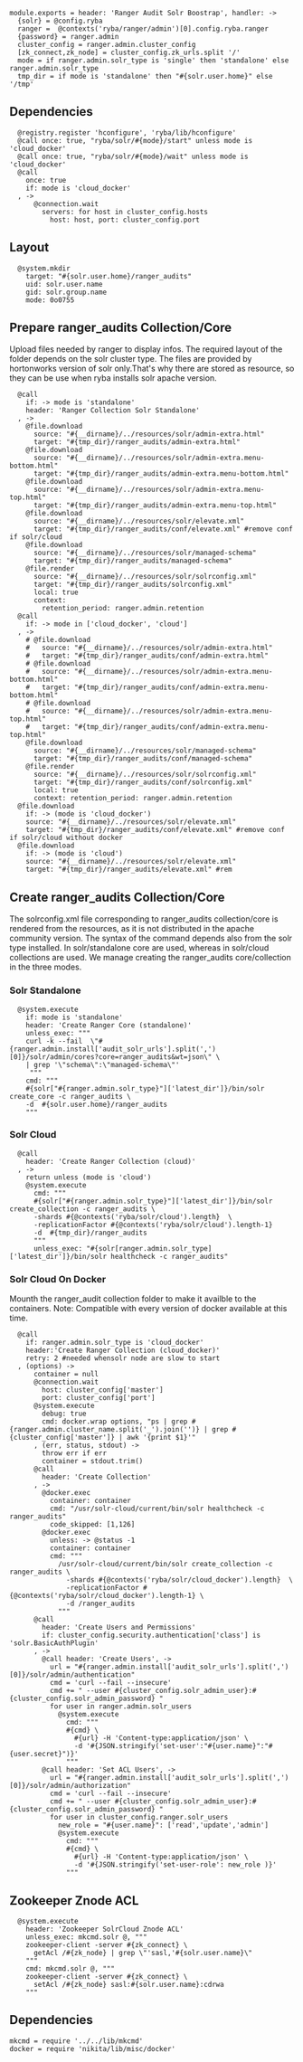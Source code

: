     
    module.exports = header: 'Ranger Audit Solr Boostrap', handler: ->
      {solr} = @config.ryba 
      ranger =  @contexts('ryba/ranger/admin')[0].config.ryba.ranger
      {password} = ranger.admin
      cluster_config = ranger.admin.cluster_config
      [zk_connect,zk_node] = cluster_config.zk_urls.split '/'
      mode = if ranger.admin.solr_type is 'single' then 'standalone' else ranger.admin.solr_type
      tmp_dir = if mode is 'standalone' then "#{solr.user.home}" else '/tmp'
      
## Dependencies

      @registry.register 'hconfigure', 'ryba/lib/hconfigure'
      @call once: true, "ryba/solr/#{mode}/start" unless mode is 'cloud_docker'
      @call once: true, "ryba/solr/#{mode}/wait" unless mode is 'cloud_docker'
      @call 
        once: true
        if: mode is 'cloud_docker'
      , ->
          @connection.wait
            servers: for host in cluster_config.hosts
              host: host, port: cluster_config.port

## Layout

      @system.mkdir
        target: "#{solr.user.home}/ranger_audits"
        uid: solr.user.name
        gid: solr.group.name
        mode: 0o0755

## Prepare ranger_audits Collection/Core
Upload files needed by ranger to display infos. The required layout of the folder
depends on the solr cluster type. The files are provided by hortonworks version of solr
only.That's why there are stored as resource, so they can be use when ryba installs
solr apache version.

      @call  
        if: -> mode is 'standalone'
        header: 'Ranger Collection Solr Standalone'
      , ->
        @file.download
          source: "#{__dirname}/../resources/solr/admin-extra.html"
          target: "#{tmp_dir}/ranger_audits/admin-extra.html"
        @file.download
          source: "#{__dirname}/../resources/solr/admin-extra.menu-bottom.html"
          target: "#{tmp_dir}/ranger_audits/admin-extra.menu-bottom.html"
        @file.download
          source: "#{__dirname}/../resources/solr/admin-extra.menu-top.html"
          target: "#{tmp_dir}/ranger_audits/admin-extra.menu-top.html"
        @file.download
          source: "#{__dirname}/../resources/solr/elevate.xml"
          target: "#{tmp_dir}/ranger_audits/conf/elevate.xml" #remove conf if solr/cloud
        @file.download
          source: "#{__dirname}/../resources/solr/managed-schema"
          target: "#{tmp_dir}/ranger_audits/managed-schema"
        @file.render
          source: "#{__dirname}/../resources/solr/solrconfig.xml"
          target: "#{tmp_dir}/ranger_audits/solrconfig.xml"
          local: true
          context:
            retention_period: ranger.admin.retention
      @call
        if: -> mode in ['cloud_docker', 'cloud']
      , ->
        # @file.download
        #   source: "#{__dirname}/../resources/solr/admin-extra.html"
        #   target: "#{tmp_dir}/ranger_audits/conf/admin-extra.html"
        # @file.download
        #   source: "#{__dirname}/../resources/solr/admin-extra.menu-bottom.html"
        #   target: "#{tmp_dir}/ranger_audits/conf/admin-extra.menu-bottom.html"
        # @file.download
        #   source: "#{__dirname}/../resources/solr/admin-extra.menu-top.html"
        #   target: "#{tmp_dir}/ranger_audits/conf/admin-extra.menu-top.html"
        @file.download
          source: "#{__dirname}/../resources/solr/managed-schema"
          target: "#{tmp_dir}/ranger_audits/conf/managed-schema"
        @file.render
          source: "#{__dirname}/../resources/solr/solrconfig.xml"
          target: "#{tmp_dir}/ranger_audits/conf/solrconfig.xml"
          local: true
          context: retention_period: ranger.admin.retention
      @file.download
        if: -> (mode is 'cloud_docker')
        source: "#{__dirname}/../resources/solr/elevate.xml"
        target: "#{tmp_dir}/ranger_audits/conf/elevate.xml" #remove conf if solr/cloud without docker
      @file.download
        if: -> (mode is 'cloud')
        source: "#{__dirname}/../resources/solr/elevate.xml"
        target: "#{tmp_dir}/ranger_audits/elevate.xml" #rem
        
## Create ranger_audits Collection/Core
The solrconfig.xml file corresponding to ranger_audits collection/core is rendered from
the resources, as it is not distributed in the apache community version.
The syntax of the command depends also from the solr type installed.
In solr/standalone core are used, whereas in solr/cloud collections are used.
We manage creating the ranger_audits core/collection in the three modes.

### Solr Standalone

      @system.execute
        if: mode is 'standalone'
        header: 'Create Ranger Core (standalone)'
        unless_exec: """
        curl -k --fail  \"#{ranger.admin.install['audit_solr_urls'].split(',')[0]}/solr/admin/cores?core=ranger_audits&wt=json\" \
        | grep '\"schema\":\"managed-schema\"'
         """
        cmd: """
        #{solr["#{ranger.admin.solr_type}"]['latest_dir']}/bin/solr create_core -c ranger_audits \
        -d  #{solr.user.home}/ranger_audits
        """

### Solr Cloud

      @call
        header: 'Create Ranger Collection (cloud)'
      , ->
        return unless (mode is 'cloud')
        @system.execute
          cmd: """
          #{solr["#{ranger.admin.solr_type}"]['latest_dir']}/bin/solr create_collection -c ranger_audits \
          -shards #{@contexts('ryba/solr/cloud').length}  \
          -replicationFactor #{@contexts('ryba/solr/cloud').length-1}
          -d  #{tmp_dir}/ranger_audits
          """
          unless_exec: "#{solr[ranger.admin.solr_type]['latest_dir']}/bin/solr healthcheck -c ranger_audits"

### Solr Cloud On Docker
Mounth the ranger_audit collection folder to make it availble to the containers.
Note: Compatible with every version of docker available at this time.

      @call
        if: ranger.admin.solr_type is 'cloud_docker'
        header:'Create Ranger Collection (cloud_docker)'
        retry: 2 #needed whensolr node are slow to start
      , (options) ->
          container = null
          @connection.wait
            host: cluster_config['master']
            port: cluster_config['port']
          @system.execute
            debug: true
            cmd: docker.wrap options, "ps | grep #{ranger.admin.cluster_name.split('_').join('')} | grep #{cluster_config['master']} | awk '{print $1}'"
          , (err, status, stdout) ->
            throw err if err
            container = stdout.trim()
          @call
            header: 'Create Collection'
          , ->
            @docker.exec
              container: container
              cmd: "/usr/solr-cloud/current/bin/solr healthcheck -c ranger_audits"
              code_skipped: [1,126]
            @docker.exec
              unless: -> @status -1
              container: container
              cmd: """
                /usr/solr-cloud/current/bin/solr create_collection -c ranger_audits \
                  -shards #{@contexts('ryba/solr/cloud_docker').length}  \
                  -replicationFactor #{@contexts('ryba/solr/cloud_docker').length-1} \
                  -d /ranger_audits
                """
          @call
            header: 'Create Users and Permissions'
            if: cluster_config.security.authentication['class'] is 'solr.BasicAuthPlugin'
          , ->
            @call header: 'Create Users', ->
              url = "#{ranger.admin.install['audit_solr_urls'].split(',')[0]}/solr/admin/authentication"
              cmd = 'curl --fail --insecure'
              cmd += " --user #{cluster_config.solr_admin_user}:#{cluster_config.solr_admin_password} "
              for user in ranger.admin.solr_users
                @system.execute
                  cmd: """
                  #{cmd} \
                    #{url} -H 'Content-type:application/json' \
                    -d '#{JSON.stringify('set-user':"#{user.name}":"#{user.secret}")}'
                  """
            @call header: 'Set ACL Users', ->
              url = "#{ranger.admin.install['audit_solr_urls'].split(',')[0]}/solr/admin/authorization"
              cmd = 'curl --fail --insecure'
              cmd += " --user #{cluster_config.solr_admin_user}:#{cluster_config.solr_admin_password} "
              for user in cluster_config.ranger.solr_users
                new_role = "#{user.name}": ['read','update','admin']
                @system.execute
                  cmd: """
                  #{cmd} \
                    #{url} -H 'Content-type:application/json' \
                    -d '#{JSON.stringify('set-user-role': new_role )}'
                  """

## Zookeeper Znode ACL

      @system.execute
        header: 'Zookeeper SolrCloud Znode ACL'
        unless_exec: mkcmd.solr @, """
        zookeeper-client -server #{zk_connect} \
          getAcl /#{zk_node} | grep \"'sasl,'#{solr.user.name}\"
        """
        cmd: mkcmd.solr @, """
        zookeeper-client -server #{zk_connect} \
          setAcl /#{zk_node} sasl:#{solr.user.name}:cdrwa
        """

## Dependencies

    mkcmd = require '../../lib/mkcmd'
    docker = require 'nikita/lib/misc/docker'
    
[ranger-solr-script]:(https://community.hortonworks.com/questions/29291/ranger-solr-script-create-ranger-audits-collection.html)
